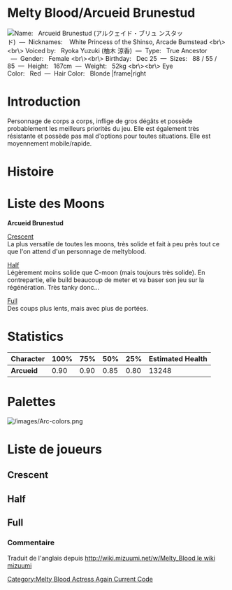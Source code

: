# Melty Blood/Arcueid Brunestud

![ **Name:**   Arcueid Brunestud (アルクェイド・ブリュ
ンスタッド)  —  **Nicknames:**    White Princess of the Shinso, Arcade
Bumstead \<br\\\>\<br\\\> **Voiced by:**   Ryoka Yuzuki (柚木
涼香)  —  **Type:**   True Ancestor   —  **Gender:**   Female
\<br\\\>\<br\\\> **Birthday:**   Dec 25  —  **Sizes:**   88 / 55 /
85  —  **Height:**   167cm  —  **Weight:**   52kg \<br\\\>\<br\\\> **Eye
Color:**   Red  —  **Hair Color:**   Blonde
\|frame\|right](/images/arc1.png " Name:   Arcueid Brunestud (アルクェイド・ブリュ ンスタッド)  —  Nicknames:    White Princess of the Shinso, Arcade Bumstead <br\><br\> Voiced by:   Ryoka Yuzuki (柚木 涼香)  —  Type:   True Ancestor   —  Gender:   Female <br\><br\> Birthday:   Dec 25  —  Sizes:   88 / 55 / 85  —  Height:   167cm  —  Weight:   52kg <br\><br\> Eye Color:   Red  —  Hair Color:   Blonde |frame|right")

# Introduction

Personnage de corps a corps, inflige de gros dégâts et possède
probablement les meilleurs priorités du jeu. Elle est également très
résistante et possède pas mal d'options pour toutes situations. Elle est
moyennement mobile/rapide.

# Histoire

# Liste des Moons

**Arcueid Brunestud**

[Crescent](Melty_Blood/Arcueid_Brunestud/Crescent_Moon "wikilink")  
La plus versatile de toutes les moons, très solide et fait à peu près
tout ce que l'on attend d'un personnage de meltyblood.

[Half](Melty_Blood/Arcueid_Brunestud/Half_Moon "wikilink")  
Légèrement moins solide que C-moon (mais toujours très solide). En
contrepartie, elle build beaucoup de meter et va baser son jeu sur la
régénération. Très tanky donc...

[Full](Melty_Blood/Arcueid_Brunestud/Full_Moon "wikilink")  
Des coups plus lents, mais avec plus de portées.

# Statistics

| Character   | 100% | 75%  | 50%  | 25%  | Estimated Health |
|-------------|------|------|------|------|------------------|
| **Arcueid** | 0.90 | 0.90 | 0.85 | 0.80 | 13248            |

# Palettes

![](/images/Arc-colors.png "/images/Arc-colors.png")

# Liste de joueurs

## Crescent

## Half

## Full

### Commentaire

Traduit de l'anglais depuis [http://wiki.mizuumi.net/w/Melty_Blood le
wiki
mizuumi](http://wiki.mizuumi.net/w/Melty_Blood_le_wiki_mizuumi "wikilink")

[Category:Melty Blood Actress Again Current
Code](Category:Melty_Blood_Actress_Again_Current_Code "wikilink")
